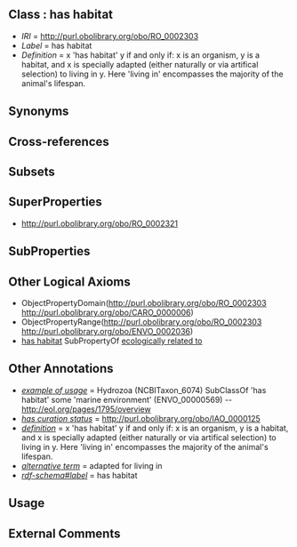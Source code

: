 
## Class : has habitat

 * *IRI* = http://purl.obolibrary.org/obo/RO_0002303
 * *Label* = has habitat
 * *Definition* = x 'has habitat' y if and only if: x is an organism, y is a habitat, and x is specially adapted (either naturally or via artifical selection) to living in y. Here 'living in' encompasses the majority of the animal's lifespan.

## Synonyms


## Cross-references


## Subsets


## SuperProperties

 * <http://purl.obolibrary.org/obo/RO_0002321>

## SubProperties


## Other Logical Axioms

 * ObjectPropertyDomain(<http://purl.obolibrary.org/obo/RO_0002303> <http://purl.obolibrary.org/obo/CARO_0000006>)
 * ObjectPropertyRange(<http://purl.obolibrary.org/obo/RO_0002303> <http://purl.obolibrary.org/obo/ENVO_0002036>)
 * [has habitat](../../RO/03/RO_0002303.md) SubPropertyOf [ecologically related to](../../RO/21/RO_0002321.md)

## Other Annotations

 * *[example of usage](../../IAO/12/IAO_0000112.md)* = Hydrozoa (NCBITaxon_6074) SubClassOf 'has habitat' some 'marine environment' (ENVO_00000569) -- http://eol.org/pages/1795/overview
 * *[has curation status](../../IAO/14/IAO_0000114.md)* = http://purl.obolibrary.org/obo/IAO_0000125
 * *[definition](../../IAO/15/IAO_0000115.md)* = x 'has habitat' y if and only if: x is an organism, y is a habitat, and x is specially adapted (either naturally or via artifical selection) to living in y. Here 'living in' encompasses the majority of the animal's lifespan.
 * *[alternative term](../../IAO/18/IAO_0000118.md)* = adapted for living in
 * *[rdf-schema#label](../../el/rdf-schema#label.md)* = has habitat

## Usage


## External Comments

